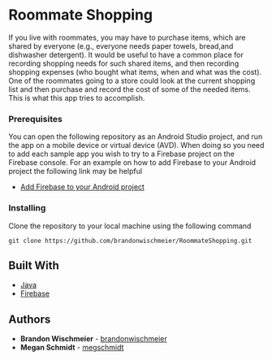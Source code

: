 # Roommate Shopping

If you live with roommates, you may have to purchase items, which are shared by everyone (e.g., everyone needs paper towels, bread,and dishwasher detergent). It would be useful to have a common place for recording shopping needs for such shared items, and then recording shopping expenses (who bought what items, when and what was the cost). One of the roommates going to a store could look at the current shopping list and then purchase and record the cost of some of the needed items. This is what this app tries to accomplish. 

### Prerequisites

You can open the following repository as an Android Studio project, and run the app on a mobile device or virtual device (AVD).
When doing so you need to add each sample app you wish to try to a Firebase project on the Firebase console. 
For an example on how to add Firebase to your Android project the following link may be helpful

- [Add Firebase to your Android project](https://firebase.google.com/docs/android/setup)

### Installing

Clone the repository to your local machine using the following command

```
git clone https://github.com/brandonwischmeier/RoommateShopping.git
```

## Built With
* [Java](https://www.java.com/en/)
* [Firebase](https://firebase.google.com/)

## Authors

* **Brandon Wischmeier** - [brandonwischmeier](https://github.com/brandonwischmeier)
* **Megan Schmidt** - [megschmidt](https://github.com/megschmidt)
